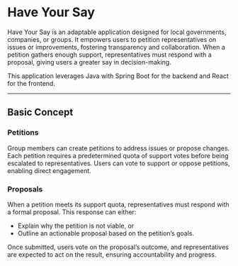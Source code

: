 # Have Your Say

Have Your Say is an adaptable application designed for local governments, companies, or groups. It empowers users to petition representatives on issues or improvements, fostering transparency and collaboration. When a petition gathers enough support, representatives must respond with a proposal, giving users a greater say in decision-making.

This application leverages Java with Spring Boot for the backend and React for the frontend.

---

## Basic Concept

### Petitions
Group members can create petitions to address issues or propose changes. Each petition requires a predetermined quota of support votes before being escalated to representatives. Users can vote to support or oppose petitions, enabling direct engagement.

### Proposals
When a petition meets its support quota, representatives must respond with a formal proposal. This response can either:
- Explain why the petition is not viable, or
- Outline an actionable proposal based on the petition’s goals.

Once submitted, users vote on the proposal’s outcome, and representatives are expected to act on the result, ensuring accountability and progress.
